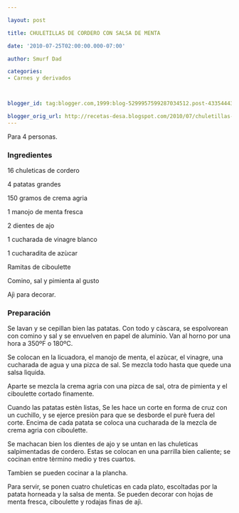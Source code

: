 ```yaml
---

layout: post

title: CHULETILLAS DE CORDERO CON SALSA DE MENTA

date: '2010-07-25T02:00:00.000-07:00'

author: Smurf Dad

categories:
- Carnes y derivados



blogger_id: tag:blogger.com,1999:blog-5299957599287034512.post-4335444386951754955

blogger_orig_url: http://recetas-desa.blogspot.com/2010/07/chuletillas-de-cordero-con-salsa-de.html
---
```


Para 4 personas.

<h3>Ingredientes</h3>

16 chuleticas de cordero

4 patatas grandes

150 gramos de crema agria

1 manojo de menta fresca

2 dientes de ajo

1 cucharada de vinagre blanco

1 cucharadita de az&ugrave;car

Ramitas de ciboulette

Comino, sal y pimienta al gusto

Aj&igrave; para decorar.

<h3>Preparación</h3>

Se lavan y se cepillan bien las patatas. Con todo y c&agrave;scara, se espolvorean con comino y sal y se envuelven en papel de aluminio. Van al horno por una hora a 350&ordm;F o 180&ordm;C.

Se colocan en la licuadora, el manojo de menta, el az&ugrave;car, el vinagre, una cucharada de agua y una pizca de sal. Se mezcla todo hasta que quede una salsa l&igrave;quida.

Aparte se mezcla la crema agria con una pizca de sal, otra de pimienta y el ciboulette cortado finamente.

Cuando las patatas est&egrave;n listas, Se les hace un corte en forma de cruz con un cuchillo, y se ejerce presi&ograve;n para que se desborde el pur&egrave; fuera del corte. Encima de cada patata se coloca una cucharada de la mezcla de crema agria con ciboulette.

Se machacan bien los dientes de ajo y se untan en las chuleticas salpimentadas de cordero. Estas se colocan en una parrilla bien caliente; se cocinan entre t&egrave;rmino medio y tres cuartos.

Tambien se pueden cocinar a la plancha.

Para servir, se ponen cuatro chuleticas en cada plato, escoltadas por la patata horneada y la salsa de menta. Se pueden decorar con hojas de menta fresca, ciboulette y rodajas finas de aj&igrave;.

